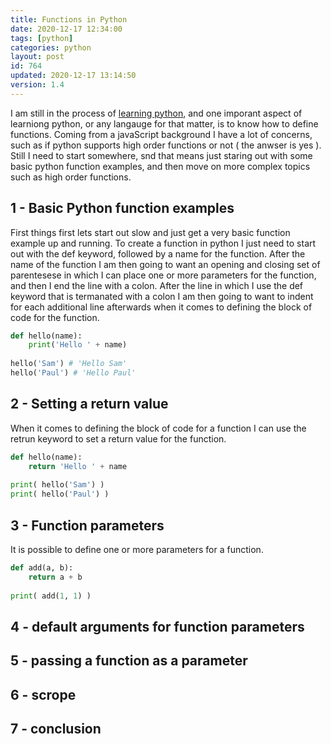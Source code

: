 ```yaml
---
title: Functions in Python 
date: 2020-12-17 12:34:00
tags: [python]
categories: python
layout: post
id: 764
updated: 2020-12-17 13:14:50
version: 1.4
---
```


I am still in the process of [learning python](https://docs.python.org/3/tutorial/), and one imporant aspect of learniong python, or any langauge for that matter, is to know how to define functions. Coming from a javaScript background I have a lot of concerns, such as if python supports high order functions or not \( the anwser is yes \). Still I need to start somewhere, snd that means just staring out with some basic python function examples, and then move on more complex topics such as high order functions.

<!-- more -->

## 1 - Basic Python function examples

First things first lets start out slow and just get a very basic function example up and running. To create a function in python I just need to start out with the def keyword, followed by a name for the function. After the name of the function I am then going to want an opening and closing set of parentesese in which I can place one or more parameters for the function, and then I end the line with a colon. After the line in which I use the def keyword that is termanated with a colon I am then going to want to indent for each additional line afterwards when it comes to defining the block of code for the function.

```python
def hello(name):
    print('Hello ' + name)
 
hello('Sam') # 'Hello Sam'
hello('Paul') # 'Hello Paul'
```

## 2 - Setting a return value

When it comes to defining the block of code for a function I can use the retrun keyword to set a return value for the function.

```python
def hello(name):
    return 'Hello ' + name
 
print( hello('Sam') )
print( hello('Paul') )
```

## 3 - Function parameters

It is possible to define one or more parameters for a function.

```python
def add(a, b):
    return a + b
 
print( add(1, 1) )
```

## 4 - default arguments for function parameters

## 5 - passing a function as a parameter

## 6 - scrope

## 7 - conclusion